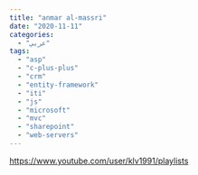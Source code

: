```yaml
---
title: "anmar al-massri"
date: "2020-11-11"
categories:
  - "عربي"
tags:
  - "asp"
  - "c-plus-plus"
  - "crm"
  - "entity-framework"
  - "iti"
  - "js"
  - "microsoft"
  - "mvc"
  - "sharepoint"
  - "web-servers"
---
```


https://www.youtube.com/user/klv1991/playlists

